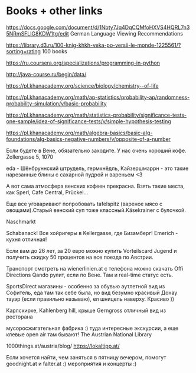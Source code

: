 # Books + other links

https://docs.google.com/document/d/1Nbty7Jq4DqCQMfoHXVS4HQRL7n35NRmSFLlG8KDW1tg/edit
German Language Viewing Recommendations

https://library.d3.ru/100-knig-khkh-veka-po-versii-le-monde-1225561/?sorting=rating 100 books

https://ru.coursera.org/specializations/programming-in-python

http://java-course.ru/begin/data/

https://pl.khanacademy.org/science/biology/chemistry--of-life

https://pl.khanacademy.org/math/ap-statistics/probability-ap/randomness-probability-simulation/v/basic-probability

https://pl.khanacademy.org/math/statistics-probability/significance-tests-one-sample/idea-of-significance-tests/v/simple-hypothesis-testing

https://pl.khanacademy.org/math/algebra-basics/basic-alg-foundations/alg-basics-negative-numbers/v/opposite-of-a-number

Если будете в Вене, обязательно заходите. У нас очень хороший кофе. Zollergasse 5, 1070
  
eda - Шёнбруннский штрудель, гермкнёдль, Кайзершмаррн - это такие нарезанные блины с сахарной пудрой и вареньем <3

А вот сама атмосфера венских кофеен прекрасна. Взять такие места, как Sperl, Cafe Central, Prückel... 

Еще все уговаривают попробовать tafelspitz (вареное мясо с овощами).Старый венский суп тоже классный.Käsekrainer c булочкой.

Naschmarkt

 Schabanack! Все хойригеры в Kellergasse, где Бизамберг! Emerich - кухня отличная!

Если вам до 26 лет, за 20 евро можно купить Vorteilscard Jugend и получить скидку 50 процентов на все поезда по Австрии. 

Транспорт смотреть на wienerlinien.at с телефона можно скачать Offi Directions 
Qando рулит, если по Вене. Там и real-time статус есть. 

SportsDirect магазины - особенно за обувью аутлетной 
вид из Софитель, еда там так себе была, но вид безумно красивый
Донау тауэр (если правильно называю), ел шницель наверху. Красиво )) 

Карлскирхе, Kahlenberg hill, 
крыше Gerngross отличный вид из ресторана 

мусоросжигательная фабрика :) туда интересные экскурсии, а еще клевые open air там бывают!
The Austrian National Library

1000things.at/austria/blog/
https://lokaltipp.at/

Если хочется найти, чем заняться в пятницу вечером, помогут goodnight.at и falter.at :) мероприятия и концерты :) 


